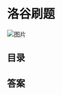 # 洛谷刷题

![图片](https://upload-images.jianshu.io/upload_images/5809200-a99419bb94924e6d.jpg?imageMogr2/auto-orient/strip%7CimageView2/2/w/1240)

## 目录




## 答案

